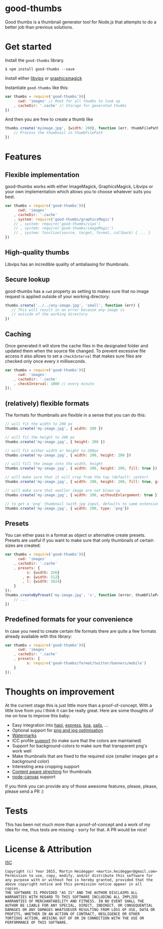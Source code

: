 # good-thumbs

Good thumbs is a thumbnail generator tool for Node.js that attempts to do a better job than previous solutions.

# Get started

Install the `good-thumbs` library.

```
$ npm install good-thumbs --save
```

Install either [libvips](http://www.vips.ecs.soton.ac.uk/index.php?title=Supported#Installing) or [graphicsmagick](http://www.graphicsmagick.org/README.html#installation)

Instantiate `good-thumbs` like this:

```JavaScript
var thumbs = require('good-thumbs')({
      cwd: 'images' // Root for all thumbs to look up
    , cacheDir: '.cache' // Storage for generated thumbs
})
```

And then you are free to create a thumb like

```JavaScript
thumbs.create('myimage.jpg', {width: 200}, function (err, thumbFilePath) {
    // Process the thumbnail in thumbFilePath
})
```

# Features

## Flexible implementation

good-thumbs works with either ImageMagick, GraphicsMagick, Libvips or your own implementation which allows you to choose whatever suits you best.

```JavaScript
var thumbs = require('good-thumbs')({
      cwd: 'images'
    , cacheDir: '.cache'
    , system: require('good-thumbs/graphicsMagic')
    // , system: require('good-thumbs/vips')
    // , system: require('good-thumbs/imageMagic')
    // , system: function(source, target, format, callback) { ... }
})
```


## High-quality thumbs

Libvips has an incredible quality of antialiasing for thumbnails.

## Secure lookup

good-thumbs has a `cwd` property as setting to makes sure that no image request is applied outside of your working directory:

```JavaScript
thumbs.create('../../any-image.jpg', 'small', function (err) {
   // This will result in an error because any-image is
   // outside of the working directory
})
```

## Caching

Once generated it will store the cache files in the designated folder and updated them when the source file changed. To prevent excessive file access it also allows to set a `checkInterval` that makes sure files are checked only once every `X` milliseconds.

```JavaScript
var thumbs = require('good-thumbs')({
      cwd: 'images'
    , cacheDir: '.cache'
    , checkInterval: 1000 // every minute
});
```

## (relatively) flexible formats

The formats for thumbnails are flexible in a sense that you can do this:

```JavaScript
// will fit the width to 200 px
thumbs.create('my-image.jpg', { width: 200 }) 

// will fit the height to 200 px
thumbs.create('my-image.jpg', { height: 200 })

// will fit either width or height to 200px
thumbs.create('my-image.jpg', { width: 200, height: 200 })

// will fill the image into the width, height
thumbs.create('my-image.jpg', { width: 200, height: 200, fill: true })

// will make sure that it will crop from the top (default: center)
thumbs.create('my-image.jpg', { width: 200, height: 200, fill: true, gravity: require('good-thumbs/gravity/north') })

// will make sure that smaller image are not blown up
thumbs.create('my-image.jpg', { width: 200, withoutEnlargement: true })

// to get a 'png' thumbnail (with jpg input, defaults to same extension)
thumbs.create('my-image.jpg', { width: 200, type: 'png'})
```

## Presets

You can either pass in a format as object or alternative create presets. Presets are useful if you want to make sure that only thumbnails of certain sizes are created:

```JavaScript
var thumbs = require('good-thumbs')({
      cwd: 'images'
    , cacheDir: '.cache'
    , presets: {
          s: {width: 256}
        , m: {width: 512}
        , l: {width: 1024}
    }
});
thumbs.createByPreset('my-image.jpg', 's', function (error, thumbFilePath) {
    // ...
})
```

## Predefined formats for your convenience

In case you need to create certain file formats there are quite a few formats already available with this library:

```JavaScript
var thumbs = require('good-thumbs')({
      cwd: 'images'
    , cacheDir: '.cache'
    , presets: {
          s: require('good-thumbs/format/twitter/banners/mobile')
    }
});
```

# Thoughts on improvement

At the current stage this is just little more than a proof-of-concept. With a little love from you I think it can be really great. Here are some thoughts of me on how to improve this baby:

- Easy integration into [hapi](https://www.npmjs.com/package/hapi), [express](https://www.npmjs.com/package/express), [koa](https://www.npmjs.com/package/koa), [sails](https://www.npmjs.com/package/sails), ...
- Optional support for [png and jpg optimisation](https://www.npmjs.com/package/image-optim)
- [Watermarks](https://www.npmjs.com/package/watermarker)
- ICC profile [support](https://github.com/lovell/sharp#withmetadata) (to make sure that the colors are maintained)
- Support for background-colors to make sure that transparent png's work well
- Make thumbnails that are fixed to the required size (smaller images get a background color)
- Interesting area cropping support
- [Content aware streching](https://www.npmjs.com/package/smartcrop) for thumbnails
- [node-canvas](https://www.npmjs.com/package/canvas) support

If you think you can provide any of those awesome features, please, please, please send a PR :)


# Tests

This has been not much more than a proof-of-concept and a work of my idea for me, thus tests are missing - sorry for that. A PR would be nice!

# License & Attribution

[ISC](http://en.wikipedia.org/wiki/ISC_license)

```
Copyright (c) Year 2015, Martin Heidegger <martin.heidegger@gmail.com>
Permission to use, copy, modify, and/or distribute this software for any purpose with or without fee is hereby granted, provided that the above copyright notice and this permission notice appear in all copies.
THE SOFTWARE IS PROVIDED "AS IS" AND THE AUTHOR DISCLAIMS ALL WARRANTIES WITH REGARD TO THIS SOFTWARE INCLUDING ALL IMPLIED WARRANTIES OF MERCHANTABILITY AND FITNESS. IN NO EVENT SHALL THE AUTHOR BE LIABLE FOR ANY SPECIAL, DIRECT, INDIRECT, OR CONSEQUENTIAL DAMAGES OR ANY DAMAGES WHATSOEVER RESULTING FROM LOSS OF USE, DATA OR PROFITS, WHETHER IN AN ACTION OF CONTRACT, NEGLIGENCE OR OTHER TORTIOUS ACTION, ARISING OUT OF OR IN CONNECTION WITH THE USE OR PERFORMANCE OF THIS SOFTWARE.
```